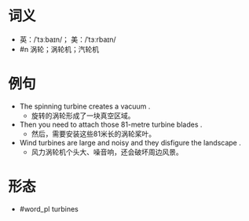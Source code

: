 # 词义
- 英：/ˈtɜːbaɪn/； 美：/ˈtɜːrbaɪn/
- #n 涡轮；涡轮机；汽轮机
# 例句
- The spinning turbine creates a vacuum .
	- 旋转的涡轮形成了一块真空区域。
- Then you need to attach those 81-metre turbine blades .
	- 然后，需要安装这些81米长的涡轮桨叶。
- Wind turbines are large and noisy and they disfigure the landscape .
	- 风力涡轮机个头大、噪音响，还会破坏周边风景。
# 形态
- #word_pl turbines
